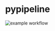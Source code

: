 # pypipeline

![example workflow](https://github.com/github/docs/actions/workflows/python-unittesting.yml/badge.svg)
